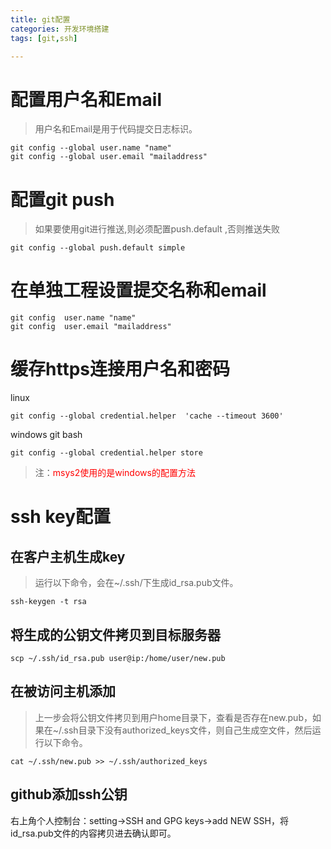 ```yaml
---
title: git配置
categories: 开发环境搭建
tags: [git,ssh]

---
```

# 配置用户名和Email
> 用户名和Email是用于代码提交日志标识。

```
git config --global user.name "name" 
git config --global user.email "mailaddress" 
```
# 配置git push
> 如果要使用git进行推送,则必须配置push.default ,否则推送失败

```
git config --global push.default simple
```
# 在单独工程设置提交名称和email
```
git config  user.name "name" 
git config  user.email "mailaddress"
```
# 缓存https连接用户名和密码
linux
```
git config --global credential.helper  'cache --timeout 3600'
```
windows git bash
```
git config --global credential.helper store
```
> 注：<font color=red>msys2使用的是windows的配置方法</font>

# ssh key配置
## 在客户主机生成key
> 运行以下命令，会在~/.ssh/下生成id_rsa.pub文件。

```
ssh-keygen -t rsa 
```
## 将生成的公钥文件拷贝到目标服务器
```
scp ~/.ssh/id_rsa.pub user@ip:/home/user/new.pub
```
## 在被访问主机添加
> 上一步会将公钥文件拷贝到用户home目录下，查看是否存在new.pub，如果在~/.ssh目录下没有authorized_keys文件，则自己生成空文件，然后运行以下命令。

```
cat ~/.ssh/new.pub >> ~/.ssh/authorized_keys
```
## github添加ssh公钥
右上角个人控制台：setting->SSH and GPG keys->add NEW SSH，将id_rsa.pub文件的内容拷贝进去确认即可。